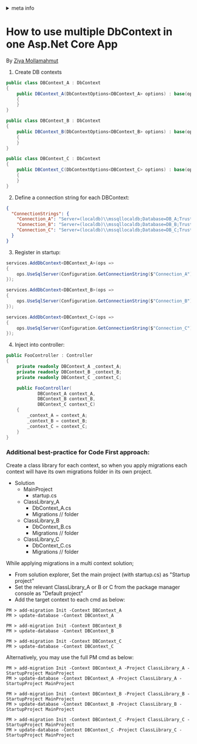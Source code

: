 <!-- meta tags details, will be assigned to meta tags inside header by js -->
<div id="meta-info">
<details><summary>meta info</summary>

> * Title: <i id="md-title">Asp.Net Core - Use Multiple DbContexts</i>
> * Keywords: <i id="md-keywords">asp.net,core,dbcontext</i>
> * Description: <i id="md-description">How to use multiple dbcontexts in one Asp.Net Core app.</i>
> * Author: <i id="md-author">Ziya Mollamahmut</i>
> * Date: <i id="md-date">28-Nov-2021</i>
> * Image: <i id="md-image">https://github.com/LazZiya/Docs/raw/master/Miscellaneous/v1.0/images/ziya-logo.png</i>
> * Image-alt: <i id="md-image-alt">Miscellaneous Logo</i>
> * Version: <i id="md-version">v1.0</i>

</details>
</div>


# How to use multiple DbContext in one Asp.Net Core App
By [Ziya Mollamahmut](https://github.com/LazZiya)

1. Create DB contexts
````csharp
public class DBContext_A : DbContext
{
    public DBContext_A(DbContextOptions<DBContext_A> options) : base(options)
    {
    }
}

public class DBContext_B : DbContext
{
    public DBContext_B(DbContextOptions<DBContext_B> options) : base(options)
    {
    }
}

public class DBContext_C : DbContext
{
    public DBContext_C(DbContextOptions<DBContext_C> options) : base(options)
    {
    }
}
````

2. Define a connection string for each DBContext:
````json
{
  "ConnectionStrings": {
    "Connection_A": "Server=(localdb)\\mssqllocaldb;Database=DB_A;Trusted_Connection=True;...",
    "Connection_B": "Server=(localdb)\\mssqllocaldb;Database=DB_B;Trusted_Connection=True;...",
    "Connection_C": "Server=(localdb)\\mssqllocaldb;Database=DB_C;Trusted_Connection=True;...",
  }
}
````

3. Register in startup:
````csharp
services.AddDbContext<DBContext_A>(ops =>
{
    ops.UseSqlServer(Configuration.GetConnectionString($"Connection_A"));
});

services.AddDbContext<DBContext_B>(ops =>
{
    ops.UseSqlServer(Configuration.GetConnectionString($"Connection_B"));
});

services.AddDbContext<DBContext_C>(ops =>
{
    ops.UseSqlServer(Configuration.GetConnectionString($"Connection_C"));
});

````

4. Inject into controller:
````csharp
public FooController : Controller
{
    private readonly DBContext_A _context_A;
    private readonly DBContext_B _context_B;
    private readonly DBContext_C _context_C;

    public FooController(
            DBContext_A context_A, 
            DBContext_B context_B, 
            DBContext_C context_C)
    {
        _context_A = context_A;
        _context_B = context_B;
        _context_C = context_C;
    }
}
````

### Additional best-practice for Code First approach:
Create a class library for each context, so when you apply migrations each context will have its own migrations folder in its own project.

* Solution
  - MainProject
    - startup.cs
  - ClassLibrary_A
    - DbContext_A.cs
    - Migrations // folder
  - ClassLibrary_B
    - DbContext_B.cs
    - Migrations // folder
  - ClassLibrary_C
    - DbContext_C.cs
    - Migrations // folder

While applying migrations in a multi context solution;
- From solution explorer, Set the main project (with startup.cs) as "Startup project"
- Set the relevant ClassLibrary_A or B or C from the package manager console as "Default project"
- Add the target context to each cmd as below:
````
PM > add-migration Init -Context DBContext_A
PM > update-database -Context DBContext_A

PM > add-migration Init -Context DBContext_B
PM > update-database -Context DBContext_B

PM > add-migration Init -Context DBContext_C
PM > update-database -Context DBContext_C
````

Alternatively, you may use the full PM cmd as below:
````
PM > add-migration Init -Context DBContext_A -Project ClassLibrary_A -StartupProject MainProject
PM > update-database -Context DBContext_A -Project ClassLibrary_A -StartupProject MainProject

PM > add-migration Init -Context DBContext_B -Project ClassLibrary_B -StartupProject MainProject
PM > update-database -Context DBContext_B -Project ClassLibrary_B -StartupProject MainProject

PM > add-migration Init -Context DBContext_C -Project ClassLibrary_C -StartupProject MainProject
PM > update-database -Context DBContext_C -Project ClassLibrary_C -StartupProject MainProject
````
